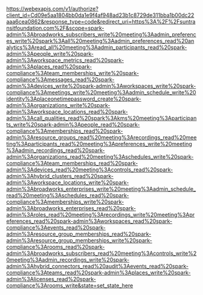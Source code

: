 https://webexapis.com/v1/authorize?client_id=Cd09e5aa1804bb0da1e9f4af948ad23b1c8729de311bba1b00dc22aaa6cea0862&response_type=code&redirect_uri=https%3A%2F%2Fsuntransitfoundation.com%2F&scope=spark-admin%3Abroadworks_subscribers_write%20meeting%3Aadmin_preferences_write%20spark%3Aall%20meeting%3Aadmin_preferences_read%20analytics%3Aread_all%20meeting%3Aadmin_participants_read%20spark-admin%3Apeople_write%20spark-admin%3Aworkspace_metrics_read%20spark-admin%3Aplaces_read%20spark-compliance%3Ateam_memberships_write%20spark-compliance%3Amessages_read%20spark-admin%3Adevices_write%20spark-admin%3Aworkspaces_write%20spark-compliance%3Ameetings_write%20meeting%3Aadmin_schedule_write%20identity%3Aplaceonetimepassword_create%20spark-admin%3Aorganizations_write%20spark-admin%3Aworkspace_locations_read%20spark-admin%3Acall_qualities_read%20spark%3Akms%20meeting%3Aparticipants_write%20spark-admin%3Apeople_read%20spark-compliance%3Amemberships_read%20spark-admin%3Aresource_groups_read%20meeting%3Arecordings_read%20meeting%3Aparticipants_read%20meeting%3Apreferences_write%20meeting%3Aadmin_recordings_read%20spark-admin%3Aorganizations_read%20meeting%3Aschedules_write%20spark-compliance%3Ateam_memberships_read%20spark-admin%3Adevices_read%20meeting%3Acontrols_read%20spark-admin%3Ahybrid_clusters_read%20spark-admin%3Aworkspace_locations_write%20spark-admin%3Abroadworks_enterprises_write%20meeting%3Aadmin_schedule_read%20meeting%3Aschedules_read%20spark-compliance%3Amemberships_write%20spark-admin%3Abroadworks_enterprises_read%20spark-admin%3Aroles_read%20meeting%3Arecordings_write%20meeting%3Apreferences_read%20spark-admin%3Aworkspaces_read%20spark-compliance%3Aevents_read%20spark-admin%3Aresource_group_memberships_read%20spark-admin%3Aresource_group_memberships_write%20spark-compliance%3Arooms_read%20spark-admin%3Abroadworks_subscribers_read%20meeting%3Acontrols_write%20meeting%3Aadmin_recordings_write%20spark-admin%3Ahybrid_connectors_read%20audit%3Aevents_read%20spark-compliance%3Ateams_read%20spark-admin%3Aplaces_write%20spark-admin%3Alicenses_read%20spark-compliance%3Arooms_write&state=set_state_here
